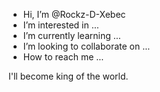 - Hi, I’m @Rockz-D-Xebec
- I’m interested in ...
- I’m currently learning ...
- I’m looking to collaborate on ...
- How to reach me ...

<!---
Rockz-D-Xebec/Rockz-D-Xebec is a ✨ special ✨ repository because its `README.md` (this file) appears on your GitHub profile.
You can click the Preview link to take a look at your changes.
--->

I'll become king of the world.
